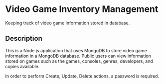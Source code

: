 # Video Game Inventory Management

Keeping track of video game information stored in database.

## Description

This is a Node.js application that uses MongoDB to store video game information in a MongoDB database. Public users can view information stored on games such as the games, consoles, genres, developers, and copies available.

In order to perform Create, Update, Delete actions, a password is required.
